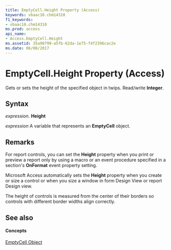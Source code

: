 ```yaml
---
title: EmptyCell.Height Property (Access)
keywords: vbaac10.chm14310
f1_keywords:
- vbaac10.chm14310
ms.prod: access
api_name:
- Access.EmptyCell.Height
ms.assetid: 35a90799-a5fb-62da-1e75-f4f2396cac2e
ms.date: 06/08/2017
---
```



# EmptyCell.Height Property (Access)

Gets or sets the height of the specified object in twips. Read/write **Integer**.


## Syntax

 _expression_. **Height**

 _expression_ A variable that represents an **EmptyCell** object.


## Remarks

For report controls, you can set the **Height** property when you print or preview a report only by using a macro or an event procedure specified in a section's **OnFormat** event property setting.

Microsoft Access automatically sets the **Height** property when you create or size a control or when you size a window in form Design View or report Design view.

The height of controls is measured from the center of their borders so controls with different border widths align correctly. 


## See also


#### Concepts


[EmptyCell Object](emptycell-object-access.md)

